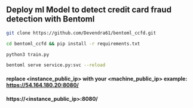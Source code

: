 ## Deploy ml Model to detect credit card fraud detection with Bentoml

```bash
git clone https://github.com/Devendra61/bentoml_ccfd.git 
``` 
```bash 
cd bentoml_ccfd && pip install -r requirements.txt
``` 
```bash
python3 train.py 
```
```bash
bentoml serve service.py:svc --reload
```
#### replace <instance_public_ip>  with your <machine_public_ip> example: https://54.164.180.20:8080/

#### https://<instance_public_ip>:8080/

